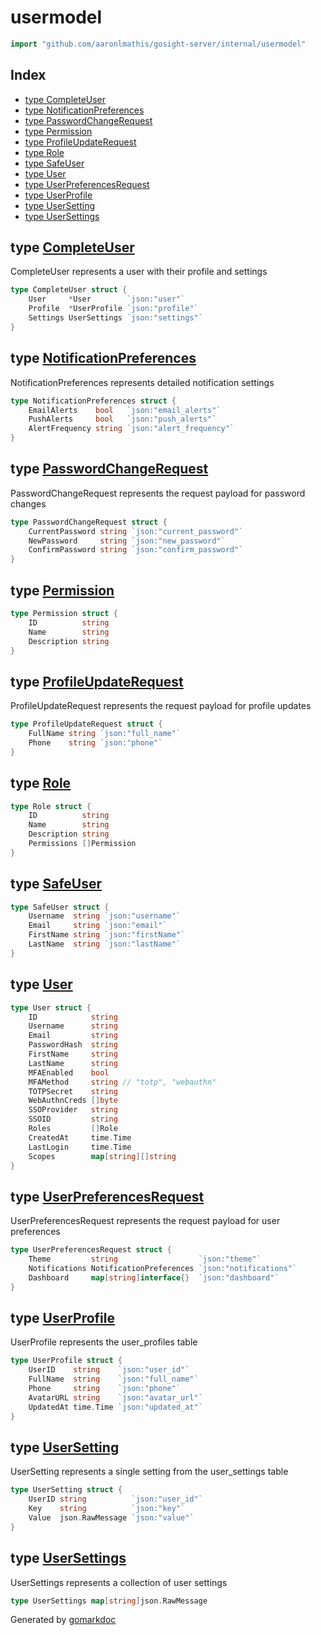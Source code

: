 <!-- Code generated by gomarkdoc. DO NOT EDIT -->

# usermodel

```go
import "github.com/aaronlmathis/gosight-server/internal/usermodel"
```

## Index

- [type CompleteUser](<#CompleteUser>)
- [type NotificationPreferences](<#NotificationPreferences>)
- [type PasswordChangeRequest](<#PasswordChangeRequest>)
- [type Permission](<#Permission>)
- [type ProfileUpdateRequest](<#ProfileUpdateRequest>)
- [type Role](<#Role>)
- [type SafeUser](<#SafeUser>)
- [type User](<#User>)
- [type UserPreferencesRequest](<#UserPreferencesRequest>)
- [type UserProfile](<#UserProfile>)
- [type UserSetting](<#UserSetting>)
- [type UserSettings](<#UserSettings>)


<a name="CompleteUser"></a>
## type [CompleteUser](<https://github.com/aaronlmathis/gosight-server/blob/main/internal/usermodel/user.go#L80-L84>)

CompleteUser represents a user with their profile and settings

```go
type CompleteUser struct {
    User     *User        `json:"user"`
    Profile  *UserProfile `json:"profile"`
    Settings UserSettings `json:"settings"`
}
```

<a name="NotificationPreferences"></a>
## type [NotificationPreferences](<https://github.com/aaronlmathis/gosight-server/blob/main/internal/usermodel/user.go#L73-L77>)

NotificationPreferences represents detailed notification settings

```go
type NotificationPreferences struct {
    EmailAlerts    bool   `json:"email_alerts"`
    PushAlerts     bool   `json:"push_alerts"`
    AlertFrequency string `json:"alert_frequency"`
}
```

<a name="PasswordChangeRequest"></a>
## type [PasswordChangeRequest](<https://github.com/aaronlmathis/gosight-server/blob/main/internal/usermodel/user.go#L59-L63>)

PasswordChangeRequest represents the request payload for password changes

```go
type PasswordChangeRequest struct {
    CurrentPassword string `json:"current_password"`
    NewPassword     string `json:"new_password"`
    ConfirmPassword string `json:"confirm_password"`
}
```

<a name="Permission"></a>
## type [Permission](<https://github.com/aaronlmathis/gosight-server/blob/main/internal/usermodel/user.go#L93-L97>)



```go
type Permission struct {
    ID          string
    Name        string
    Description string
}
```

<a name="ProfileUpdateRequest"></a>
## type [ProfileUpdateRequest](<https://github.com/aaronlmathis/gosight-server/blob/main/internal/usermodel/user.go#L53-L56>)

ProfileUpdateRequest represents the request payload for profile updates

```go
type ProfileUpdateRequest struct {
    FullName string `json:"full_name"`
    Phone    string `json:"phone"`
}
```

<a name="Role"></a>
## type [Role](<https://github.com/aaronlmathis/gosight-server/blob/main/internal/usermodel/user.go#L86-L91>)



```go
type Role struct {
    ID          string
    Name        string
    Description string
    Permissions []Permission
}
```

<a name="SafeUser"></a>
## type [SafeUser](<https://github.com/aaronlmathis/gosight-server/blob/main/internal/usermodel/user.go#L26-L31>)



```go
type SafeUser struct {
    Username  string `json:"username"`
    Email     string `json:"email"`
    FirstName string `json:"firstName"`
    LastName  string `json:"lastName"`
}
```

<a name="User"></a>
## type [User](<https://github.com/aaronlmathis/gosight-server/blob/main/internal/usermodel/user.go#L8-L25>)



```go
type User struct {
    ID            string
    Username      string
    Email         string
    PasswordHash  string
    FirstName     string
    LastName      string
    MFAEnabled    bool
    MFAMethod     string // "totp", "webauthn"
    TOTPSecret    string
    WebAuthnCreds []byte
    SSOProvider   string
    SSOID         string
    Roles         []Role
    CreatedAt     time.Time
    LastLogin     time.Time
    Scopes        map[string][]string
}
```

<a name="UserPreferencesRequest"></a>
## type [UserPreferencesRequest](<https://github.com/aaronlmathis/gosight-server/blob/main/internal/usermodel/user.go#L66-L70>)

UserPreferencesRequest represents the request payload for user preferences

```go
type UserPreferencesRequest struct {
    Theme         string                  `json:"theme"`
    Notifications NotificationPreferences `json:"notifications"`
    Dashboard     map[string]interface{}  `json:"dashboard"`
}
```

<a name="UserProfile"></a>
## type [UserProfile](<https://github.com/aaronlmathis/gosight-server/blob/main/internal/usermodel/user.go#L34-L40>)

UserProfile represents the user\_profiles table

```go
type UserProfile struct {
    UserID    string    `json:"user_id"`
    FullName  string    `json:"full_name"`
    Phone     string    `json:"phone"`
    AvatarURL string    `json:"avatar_url"`
    UpdatedAt time.Time `json:"updated_at"`
}
```

<a name="UserSetting"></a>
## type [UserSetting](<https://github.com/aaronlmathis/gosight-server/blob/main/internal/usermodel/user.go#L43-L47>)

UserSetting represents a single setting from the user\_settings table

```go
type UserSetting struct {
    UserID string          `json:"user_id"`
    Key    string          `json:"key"`
    Value  json.RawMessage `json:"value"`
}
```

<a name="UserSettings"></a>
## type [UserSettings](<https://github.com/aaronlmathis/gosight-server/blob/main/internal/usermodel/user.go#L50>)

UserSettings represents a collection of user settings

```go
type UserSettings map[string]json.RawMessage
```

Generated by [gomarkdoc](<https://github.com/princjef/gomarkdoc>)
